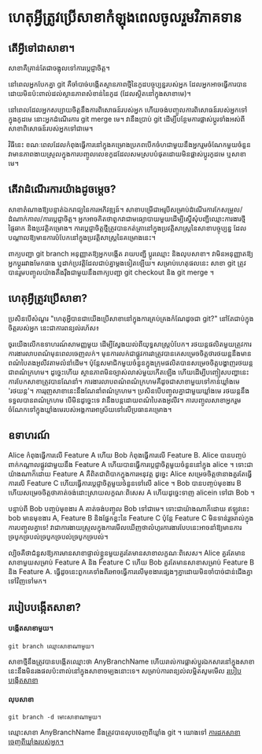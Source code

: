 # ហេតុអ្វីត្រូវប្រើសាខាកំឡុងពេលចូលរួមវិភាគទាន

## តើអ្វីទៅជាសាខា។

សាខាគឺគ្រាន់តែជាចង្អុលទៅការប្តេជ្ញាចិត្ត។

នៅពេលអ្នកបែកគ្នា git គឺចាំបាច់បង្កើតស្ថានភាពថ្មីនៃកូដបច្ចុប្បន្នរបស់អ្នក ដែលអ្នកអាចធ្វើការបាន ដោយមិនប៉ះពាល់ដល់ស្ថានភាពសំខាន់នៃកូដ (ដែលស្ថិតនៅក្នុងសាខាមេ)។

នៅពេលដែលអ្នកសប្បាយចិត្តនឹងការពិសោធន៍របស់អ្នក ហើយចង់បញ្ចូលការពិសោធន៍របស់អ្នកទៅក្នុងកូដមេ នោះអ្នកដំណើរការ git merge
<branch name> មេ។
វានឹងប្រាប់ git ដើម្បីបន្ថែមការផ្លាស់ប្តូរទាំងអស់ពីសាខាពិសោធន៍របស់អ្នកទៅជាមេ។

វិធីនេះ ខណៈពេលដែលកំពុងធ្វើការនៅក្នុងគម្រោងប្រភពបើកចំហជាមួយនឹងអ្នករួមចំណែកមួយចំនួន វាមានភាពងាយស្រួលក្នុងការបញ្ចូលលេខកូដដែលសមស្របបំផុតដោយមិនផ្លាស់ប្តូរកូដមេ ឬសាខាមេ។

## តើវាដំណើរការយ៉ាងដូចម្តេច?

សាខាតំណាងឱ្យបន្ទាត់ឯករាជ្យនៃការអភិវឌ្ឍន៍។ សាខាបម្រើជាអរូបីសម្រាប់ដំណើរការកែសម្រួល/ដំណាក់កាល/ការប្តេជ្ញាចិត្ត។ អ្នកអាចគិតថាពួកវាជាមធ្យោបាយមួយដើម្បីស្នើសុំបញ្ជីឈ្មោះការងារថ្មី ផ្ទៃឆាក និងប្រវត្តិគម្រោង។ ការប្តេជ្ញាចិត្តថ្មីត្រូវបានកត់ត្រានៅក្នុងប្រវត្តិសាស្រ្តនៃសាខាបច្ចុប្បន្ន ដែលបណ្តាលឱ្យមានការបំបែកនៅក្នុងប្រវត្តិសាស្រ្តនៃគម្រោងនេះ។

ពាក្យបញ្ជា git branch អនុញ្ញាតឱ្យអ្នកបង្កើត រាយបញ្ជី ប្តូរឈ្មោះ និងលុបសាខា។ វា​មិន​អនុញ្ញាត​ឱ្យ​អ្នក​ប្ដូរ​រវាង​មែកធាង ឬ​ដាក់​ប្រវត្តិ​ដែល​ជាប់​គ្នា​ម្ដង​ទៀត​ឡើយ។ សម្រាប់ហេតុផលនេះ សាខា git ត្រូវបានរួមបញ្ចូលយ៉ាងតឹងរ៉ឹងជាមួយនឹងពាក្យបញ្ជា git checkout និង git merge ។

## ហេតុអ្វីត្រូវប្រើសាខា?

ប្រសិនបើសំណួរ "ហេតុអ្វីបានជាយើងប្រើសាខានៅក្នុងការគ្រប់គ្រងកំណែដូចជា git?" នៅតែជាប់ក្នុងចិត្តរបស់អ្នក នេះជាការពន្យល់រហ័ស៖

ចូរយើងលើកឧទាហរណ៍សាមញ្ញមួយ ដើម្បីស្វែងយល់ពីយុទ្ធសាស្ត្របំបែក។ រថយន្ត​ផលិត​មួយ​ត្រូវ​ការ​ការងារ​លាប​ពណ៌​មុន​ពេល​ចេញ​លក់។ មុន​ការ​លក់​ជា​ផ្លូវ​ការ​វា​ត្រូវ​បាន​គេ​សម្រេច​ចិត្ត​ថា​រថយន្ត​នឹង​មាន​ពណ៌​បៃតង​អូលីវ​តាម​លំនាំដើម។ ប៉ុន្តែ​សមាជិក​មួយ​ចំនួន​ក្នុង​ក្រុម​ផលិត​បាន​សម្រេច​ចិត្ត​បង្ហាញ​រថយន្ត​ជា​ពណ៌​ក្រហម។ ដូច្នេះហើយ ស្ថានភាពមិនច្បាស់លាស់មួយកើតឡើង ហើយដើម្បីបញ្ចៀសបញ្ហានេះ ការបែកសាខាត្រូវបានណែនាំ។ ការងារលាបពណ៌ពណ៌ក្រហមគឺដូចជាសាខាមួយទៅកាន់ឃ្លាំងមេ 'រថយន្ត'។ ការរុញសាខានេះនឹងណែនាំពណ៌ក្រហម។ ប្រសិនបើបញ្ចូលគ្នាជាមួយឃ្លាំងមេ រថយន្តនឹងទទួលបានពណ៌ក្រហម បើមិនដូច្នេះទេ វានឹងបន្តដោយពណ៌បៃតងអូលីវ។ ការបញ្ចូលសាខាអ្នករួមចំណែកទៅក្នុងឃ្លាំងមេរបស់អង្គការអាស្រ័យទៅលើប្រធានគម្រោង។

## ឧទាហរណ៍

Alice កំពុងធ្វើការលើ Feature A ហើយ Bob កំពុងធ្វើការលើ Feature B. Alice បានបញ្ចប់ពាក់កណ្តាលផ្លូវជាមួយនឹង Feature A ហើយបានធ្វើការប្តេជ្ញាចិត្តមួយចំនួននៅក្នុង alice ។ ទោះជាយ៉ាងណាក៏ដោយ Feature A គឺពិតជាពិបាកក្នុងការអនុវត្ត ដូច្នេះ Alice សម្រេចចិត្តថានាងគួរតែធ្វើការលើ Feature C ហើយធ្វើការប្តេជ្ញាចិត្តមួយចំនួនទៅលើ alice ។ Bob បានបញ្ចប់មុខងារ B ហើយសម្រេចចិត្តថាគាត់ចង់ដោះស្រាយលក្ខណៈពិសេស A ហើយដូច្នេះទាញ alicein ទៅជា Bob ។

បន្ទាប់ពី Bob បញ្ចប់មុខងារ A គាត់ចង់បញ្ចូល Bob ទៅជាមេ។ ទោះជាយ៉ាងណាក៏ដោយ ឥឡូវនេះ bob មានមុខងារ A, Feature B និងផ្នែកខ្លះនៃ Feature C ប៉ុន្តែ Feature C មិនទាន់រួចរាល់ក្នុងការបញ្ចូលគ្នាទេ! វាជាការងាយស្រួលក្នុងការមើលឃើញថាលំហូរការងារបែបនេះអាចនាំឱ្យមានការច្របូកច្របល់ច្របូកច្របល់ច្របូកច្របល់។

ល្បិចគឺថាជំនួសឱ្យការមានសាខាផ្ទាល់ខ្លួនមួយគួរតែមានសាខាលក្ខណៈពិសេស។ Alice គួរតែមានសាខាមួយសម្រាប់ Feature A និង Feature C ហើយ Bob គួរតែមានសាខាសម្រាប់ Feature B និង Feature A. ធ្វើដូចនេះពួកគេទាំងពីរអាចធ្វើការលើមុខងារផ្សេងៗគ្នាដោយមិនចាំបាច់ជាន់ជើងគ្នាទៅវិញទៅមក។

## របៀបបង្កើតសាខា?

#### បង្កើតសាខាមួយ។

```
git branch ឈ្មោះសាខាណាមួយ។
```

សាខាថ្មីនឹងត្រូវបានបង្កើតឈ្មោះថា AnyBranchName ហើយរាល់ការផ្លាស់ប្តូរឯកសារនៅក្នុងសាខានេះនឹងមិនរងផលប៉ះពាល់នៅក្នុងសាខាចម្បងនោះទេ។
សម្រាប់ការពន្យល់លម្អិតសូមមើល [របៀបបង្កើតសាខា](https://www.atlassian.com/git/tutorials/using-branches)

#### លុបសាខា

```
git branch -d មោះសាខាណាមួយ។
```

ឈ្មោះសាខា AnyBranchName នឹងត្រូវបានលុបចេញពីឃ្លាំង git ។
យោងទៅ [ការដកសាខាចេញពីឃ្លាំងរបស់អ្នក។](https://github.com/jashnimje/first-contributions/blob/7dcae72208e4b42fcf834b4f189fa8ee78238077/additional-material/git_workflow_scenarios/removing-branch-from-your-repository.md)
